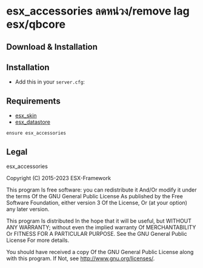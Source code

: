 # esx_accessories ลดหน่วง/remove lag esx/qbcore

## Download & Installation

## Installation
- Add this in your `server.cfg`:

## Requirements

- [esx_skin](https://github.com/esx-framework/esx-core/tree/main/%5Bcore%5D/esx_skin)
- [esx_datastore](https://github.com/esx-framework/esx_datastore) 

```
ensure esx_accessories
```

## Legal

esx_accessories 

Copyright (C) 2015-2023 ESX-Framework

This program Is free software: you can redistribute it And/Or modify it under the terms Of the GNU General Public License As published by the Free Software Foundation, either version 3 Of the License, Or (at your option) any later version.

This program Is distributed In the hope that it will be useful, but WITHOUT ANY WARRANTY; without even the implied warranty Of MERCHANTABILITY Or FITNESS FOR A PARTICULAR PURPOSE. See the GNU General Public License For more details.

You should have received a copy Of the GNU General Public License along with this program. If Not, see <http://www.gnu.org/licenses/>.
